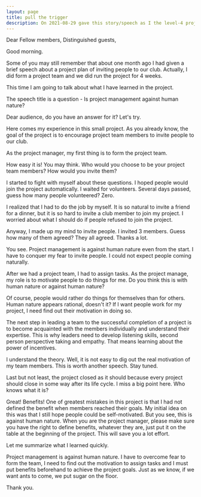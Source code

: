 ```yaml
---
layout: page
title: pull the trigger
description: On 2021-08-29 gave this story/speech as I the level-4 project-1 of my 2nd Pathways in Yulife club of Toastmaster.
---
```



Dear Fellow members,
Distinguished guests,

Good morning.

Some of you may still remember that about one month ago I had given a brief speech
about a project plan of inviting people to our club. Actually, I did form a project
team and we did run the project for 4 weeks.

This time I am going to talk about what I have learned in the project.

The speech title is a question - Is project management against human nature?

Dear audience, do you have an answer for it? Let's try.

Here comes my experience in this small project. As you already know, the goal of the
project is to encourage project team members to invite people to our club.

As the project manager, my first thing is to form the project team.

How easy it is! You may think. Who would you choose to be your project team members?
How would you invite them?

I started to fight with myself about these questions. I hoped people would join the
project automatically. I waited for volunteers. Several days passed, guess how many
people volunteered? Zero.

I realized that I had to do the job by myself. It is so natural to invite a
friend for a dinner, but it is so hard to invite a club member to join my
project. I worried about what I should do if people refused to join the project.

Anyway, I made up my mind to invite people. I invited 3 members. Guess how many of
them agreed? They all agreed. Thanks a lot.

You see. Project management is against human nature even from the start. I have
to conquer my fear to invite people. I could not expect people coming naturally.

After we had a project team, I had to assign tasks. As the project manage, my
role is to motivate people to do things for me. Do you think this is with human
nature or against human nature?

Of course, people would rather do things for themselves than for others.
Human nature appears rational, doesn't it? If I want people work for my project,
I need find out their motivation in doing so.

The next step in leading a team to the successful completion of a project is
to become acquainted with the members individually and understand their expertise.
This is why leaders need to develop listening skills, second person perspective
taking and empathy. That means learning about the power of incentives.

I understand the theory. Well, it is not easy to dig out the real motivation of
my team members. This is worth another speech. Stay tuned.

Last but not least, the project closed as it should because every project should
close in some way after its life cycle. I miss a big point here. Who knows what
it is?

Great! Benefits! One of greatest mistakes in this project is that I had not defined
the benefit when members reached their goals. My initial idea on this was that
I still hope people could be self-motivated. But you see, this is against human
nature. When you are the project manager, please make sure you have the right
to define benefits, whatever they are, just put it on the table at the beginning
of the project. This will save you a lot effort.

Let me summarize what I learned quickly.

Project management is against human nature. I have to overcome fear to form the
team, I need to find out the motivation to assign tasks and I must put benefits
beforehand to achieve the project goals. Just as we know, if we want ants to come,
we put sugar on the floor.

Thank you.